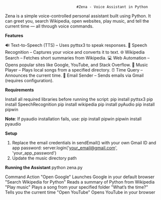                                      #Zena - Voice Assistant in Python

Zena is a simple voice-controlled personal assistant built using Python. It can greet you, search Wikipedia, open websites, play music, and tell the current time — all through voice commands.

**Features**

🔊 Text-to-Speech (TTS) – Uses pyttsx3 to speak responses.
🎤 Speech Recognition – Captures your voice and converts it to text.
🌐 Wikipedia Search – Fetches short summaries from Wikipedia.
💻 Web Automation – Opens popular sites like Google, YouTube, and Stack Overflow.
🎵 Music Player – Plays local songs from a specified directory.
⏰ Time Query – Announces the current time.
📧 Email Sender – Sends emails via Gmail (requires configuration).

**Requirements**

Install all required libraries before running the script:
pip install pyttsx3
pip install SpeechRecognition
pip install wikipedia
pip install pyAudio
pip install pipwin

**Note**: If pyaudio installation fails, use:
pip install pipwin
pipwin install pyaudio

**Setup**
1. Replace the email credentials in sendEmail() with your own Gmail ID and app password:
server.login('your_email@gmail.com', 'your_app_password')
2. Update the music directory path

**Running the Assistant**
python zena.py

Command	Action
"Open Google"	Launches Google in your default browser
"Search Wikipedia for Python"	Reads a summary of Python from Wikipedia
"Play music"	Plays a song from your specified folder
"What’s the time?"	Tells you the current time
"Open YouTube"	Opens YouTube in your browser
